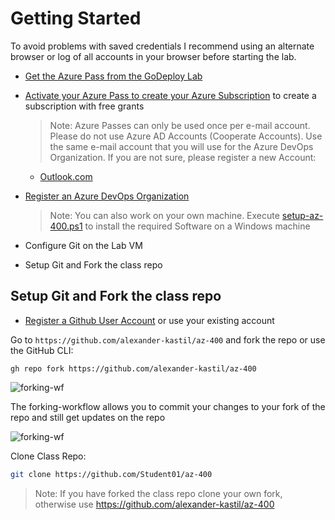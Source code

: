# Getting Started

To avoid problems with saved credentials I recommend using an alternate browser or log of all accounts in your browser before starting the lab.

- [Get the Azure Pass from the GoDeploy Lab](../09-godeploy-lab)
- [Activate your Azure Pass to create your Azure Subscription](../05-azure-pass) to create a subscription with free grants

    >Note: Azure Passes can only be used once per e-mail account. Please do not use Azure AD Accounts (Cooperate Accounts). Use the same e-mail account that you will use for the Azure DevOps Organization. If you are not sure, please register a new Account:

    - [Outlook.com](http://www.outlook.com/)      

- [Register an Azure DevOps Organization](../07-azure-devops)
  
  >Note: You can also work on your own machine. Execute [setup-az-400.ps1](../../setup/setup-az-400.ps1) to install the required Software on a Windows machine

- Configure Git on the Lab VM
- Setup Git and Fork the class repo

## Setup Git and Fork the class repo

- [Register a Github User Account](https://github.com/) or use your existing account

Go to `https://github.com/alexander-kastil/az-400` and fork the repo or use the GitHub CLI:

```
gh repo fork https://github.com/alexander-kastil/az-400
```

![forking-wf](_images/fork.jpg)

The forking-workflow allows you to commit your changes to your fork of the repo and still get updates on the repo

![forking-wf](_images/forking-workflow.jpg)

Clone Class Repo:

```bash
git clone https://github.com/Student01/az-400
```

> Note: If you have forked the class repo clone your own fork, otherwise use https://github.com/alexander-kastil/az-400

